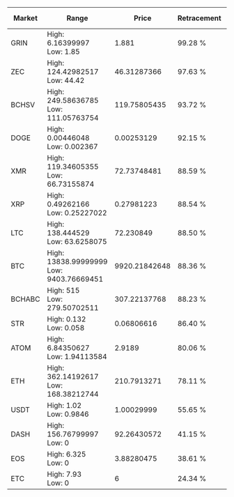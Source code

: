 | Market | Range | Price| Retracement | Doubles to 50% |
| --- | --- | --- | --- | --- |
| GRIN | High: 6.16399997<br />Low: 1.85 | 1.881 | 99.28 % | 2.13 |
| ZEC | High: 124.42982517<br />Low: 44.42 | 46.31287366 | 97.63 % | 1.82 |
| BCHSV | High: 249.58636785<br />Low: 111.05763754 | 119.75805435 | 93.72 % | 1.51 |
| DOGE | High: 0.00446048<br />Low: 0.002367 | 0.00253129 | 92.15 % | 1.35 |
| XMR | High: 119.34605355<br />Low: 66.73155874 | 72.73748481 | 88.59 % | 1.28 |
| XRP | High: 0.49262166<br />Low: 0.25227022 | 0.27981223 | 88.54 % | 1.33 |
| LTC | High: 138.444529<br />Low: 63.6258075 | 72.230849 | 88.50 % | 1.40 |
| BTC | High: 13838.99999999<br />Low: 9403.76669451 | 9920.21842648 | 88.36 % | 1.17 |
| BCHABC | High: 515<br />Low: 279.50702511 | 307.22137768 | 88.23 % | 1.29 |
| STR | High: 0.132<br />Low: 0.058 | 0.06806616 | 86.40 % | 1.40 |
| ATOM | High: 6.84350627<br />Low: 1.94113584 | 2.9189 | 80.06 % | 1.50 |
| ETH | High: 362.14192617<br />Low: 168.38212744 | 210.7913271 | 78.11 % | 1.26 |
| USDT | High: 1.02<br />Low: 0.9846 | 1.00029999 | 55.65 % | 1.00 |
| DASH | High: 156.76799997<br />Low: 0 | 92.26430572 | 41.15 % | 0.00 |
| EOS | High: 6.325<br />Low: 0 | 3.88280475 | 38.61 % | 0.00 |
| ETC | High: 7.93<br />Low: 0 | 6 | 24.34 % | 0.00 |
